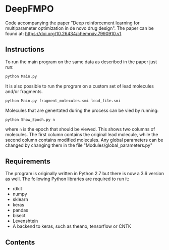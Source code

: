 # DeepFMPO
Code accompanying the paper "Deep reinforcement learning for multiparameter optimization in de novo drug design". The paper can be found at: https://doi.org/10.26434/chemrxiv.7990910.v1.

## Instructions

To run the main program on the same data as described in the paper just run:
```sh
python Main.py
```
It is also possible to run the program on a custom set of lead molecules and/or fragments. 
```sh
python Main.py fragment_molecules.smi lead_file.smi
```
Molecules that are genertated during the process can be vied by running:
```sh
python Show_Epoch.py n
```
where `n` is the epoch that should be viewed. This shows two columns of molecules. The first column contains the original lead molecule, while the second column contains modified molecules.
Any global parameters can be changed by changing them in the file "Modules/global_parameters.py"

## Requirements

The program is originally written in Python 2.7 but there is now a 3.6 version as well.
The following Python libraries are required to run it:
- rdkit
- numpy
- sklearn
- keras
- pandas
- bisect
- Levenshtein
- A backend to keras, such as theano, tensorflow or CNTK

## Contents
